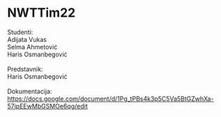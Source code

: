 # NWTTim22
Studenti:<br />
Adijata Vukas<br />
Selma Ahmetović<br />
Haris Osmanbegović<br /><br />
Predstavnik:<br />
Haris Osmanbegović<br /><br />
Dokumentacija: https://docs.google.com/document/d/1Pg_tPBs4k3p5C5Va5BtGZwhXa-57ipEEwMbGSMOe6qg/edit
